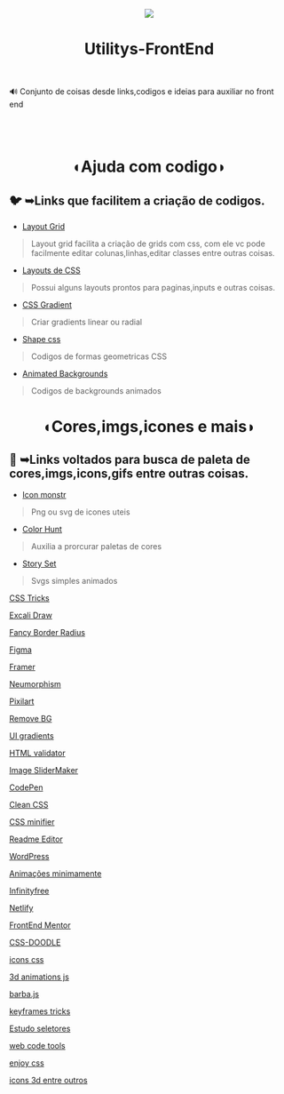 <p align="center">
  <img src="https://user-images.githubusercontent.com/108293131/198916235-df36a8b6-38bb-4b88-a15c-deb5085ea4ca.png" />
</p>

<p>  <h1 align="center" >Utilitys-FrontEnd</h1>   </p>
</br>
<p> 🔊 Conjunto de coisas desde links,codigos e ideias para auxiliar no front end</p>
</br>
</br>

<h1 align="center">◖Ajuda com codigo◗</h1>
<h2>🐦 ➥Links que facilitem a criação de codigos.</h2>

- [Layout Grid](https://grid.layoutit.com/)<br/>

> <p>Layout grid facilita a criação de grids com css, com ele vc pode facilmente editar colunas,linhas,editar classes entre outras coisas.</p>

- [Layouts de CSS](https://csslayout.io/)<br/>

> <p>Possui alguns layouts prontos para paginas,inputs e outras coisas.

- [CSS Gradient](https://cssgradient.io/)<br/>
  
> <p>Criar gradients linear ou radial</p>

- [Shape css](https://css-tricks.com/the-shapes-of-css/)

> <p>Codigos de formas geometricas CSS</p>

- [Animated Backgrounds](https://animatedbackgrounds.me/#mm)

> <p>Codigos de backgrounds animados</p>


<h1 align="center">◖Cores,imgs,icones e mais◗</h1>
<h2>🦞 ➥Links voltados para busca de paleta de cores,imgs,icons,gifs entre outras coisas.</h2>

- [Icon monstr](https://iconmonstr.com/)

> <p>Png ou svg de icones uteis</p>

- [Color Hunt](https://colorhunt.co/)<br/>

> <p>Auxilia a prorcurar paletas de cores</p>

- [Story Set](https://storyset.com/)<br/>

> <p>Svgs simples animados</p>







[CSS Tricks](https://css-tricks.com/)<br/>

[Excali Draw](https://excalidraw.com/)<br/>

[Fancy Border Radius](https://9elements.github.io/fancy-border-radius/)<br/>

[Figma](https://www.figma.com/)<br/>

[Framer](https://www.framer.com/)<br/>

[Neumorphism](https://neumorphism.io/)<br/>

[Pixilart](https://www.pixilart.com/)<br/>

[Remove BG](https://www.remove.bg/)<br/>

[UI gradients](https://uigradients.com/)<br/>

[HTML validator](https://www.freeformatter.com/html-validator.html)<br/>

[Image SliderMaker](https://imageslidermaker.com/v2)<br/>

[CodePen](https://codepen.io/)<br/>

[Clean CSS](https://www.cleancss.com/css-beautify/)<br/>

[CSS minifier](https://www.toptal.com/developers/cssminifier)<br/>

[Readme Editor](https://readme.so/pt/editor)<br/>

[WordPress](https://wordpress.org/)<br/>

[Animações minimamente](https://www.minimamente.com/project/magic/)<br/>

[Infinityfree](https://www.infinityfree.net/)<br/>

[Netlify](https://www.netlify.com/)<br/>

[FrontEnd Mentor](https://www.frontendmentor.io/home)<br/>

[CSS-DOODLE](https://css-doodle.com/)

[icons css](https://css.gg/app)

[3d animations js](https://threejs.org/)

[barba.js](https://barba.js.org/)

[keyframes tricks](https://keyframes.app/animate)

[Estudo seletores](https://flukeout.github.io/#)

[web code tools](https://webcode.tools/)

[enjoy css](https://enjoycss.com/)

[icons 3d entre outros](https://br.freepik.com/)
